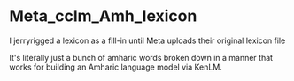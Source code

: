 # Meta_cclm_Amh_lexicon
I jerryrigged a lexicon as a fill-in until Meta uploads their original lexicon file

It's literally just a bunch of amharic words broken down in a manner that works for building an Amharic language model via KenLM.
